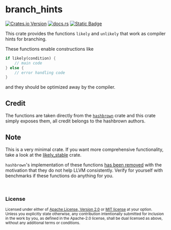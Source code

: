 # branch_hints

[![Crates.io Version](https://img.shields.io/crates/v/branch_hints?logo=rust)](https://crates.io/crates/branch_hints)
[![docs.rs](https://img.shields.io/docsrs/branch_hints?logo=docsrs)](https://docs.rs/branch_hints/latest/branch_hints/)
[![Static Badge](https://img.shields.io/badge/github-JSorngard%2Fbranch__hints-8da0cb?logo=github)](https://github.com/JSorngard/branch_hints)

This crate provides the functions `likely` and `unlikely` that work as compiler hints for branching.

These functions enable constructions like
```rust
if likely(condition) {
    // main code
} else {
    // error handling code
}
```
and they should be optimized away by the compiler.

## Credit
The functions are taken directly from the [`hashbrown`](https://crates.io/crates/hashbrown) crate and this crate simply exposes them, all credit belongs to the hashbrown authors.

## Note
This is a very minimal crate. If you want more comprehensive functionality, take a look at the [likely_stable](https://crates.io/crates/likely_stable) crate.

`hashbrown`'s implementation of these functions [has been removed](https://github.com/rust-lang/hashbrown/issues/482) with the motivation that they do not help LLVM consistently.
Verify for yourself with benchmarks if these functions do anything for you.

<br>

### License

<sup>
Licensed under either of <a href="LICENSE-APACHE">Apache License, Version
2.0</a> or <a href="LICENSE-MIT">MIT license</a> at your option.
</sup>

<br>

<sub>
Unless you explicitly state otherwise, any contribution intentionally submitted
for inclusion in the work by you, as defined in the Apache-2.0 license, shall be
dual licensed as above, without any additional terms or conditions.
</sub>
